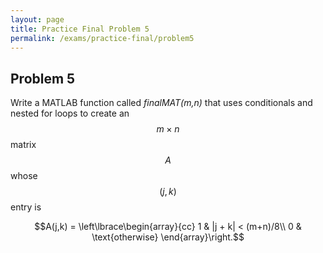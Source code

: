 ```yaml
---
layout: page
title: Practice Final Problem 5
permalink: /exams/practice-final/problem5
---
```


## Problem 5


Write a MATLAB function called *finalMAT(m,n)* that uses conditionals and nested for loops to create an $$m\times n$$ matrix $$A$$ whose $$(j,k)$$ entry is

$$A(j,k) = \left\lbrace\begin{array}{cc}
1 & |j + k| < (m+n)/8\\
0 & \text{otherwise}
\end{array}\right.$$


